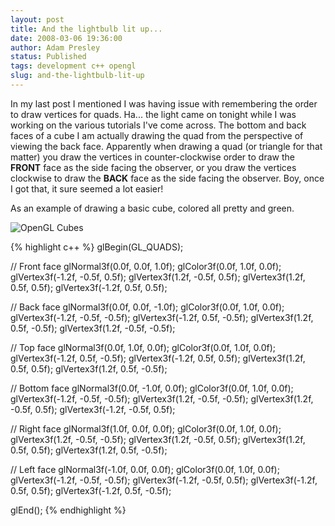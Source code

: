 ```yaml
---
layout: post
title: And the lightbulb lit up...
date: 2008-03-06 19:36:00
author: Adam Presley
status: Published
tags: development c++ opengl
slug: and-the-lightbulb-lit-up
---
```

In my last post I mentioned I was having issue with remembering the
order to draw vertices for quads. Ha... the light came on tonight while
I was working on the various tutorials I've come across. The bottom and
back faces of a cube I am actually drawing the quad from the perspective
of viewing the back face. Apparently when drawing a quad (or triangle
for that matter) you draw the vertices in counter-clockwise order to
draw the **FRONT** face as the side facing the observer, or you draw the
vertices clockwise to draw the **BACK** face as the side facing the
observer. Boy, once I got that, it sure seemed a lot easier!

As an example of drawing a basic cube, colored all pretty and green.

![OpenGL Cubes](http://s3.amazonaws.com/www.adampresley.com/posts/openglblocksscreenie.jpg)

{% highlight c++ %}
glBegin(GL_QUADS);

// Front face
glNormal3f(0.0f, 0.0f, 1.0f);
glColor3f(0.0f, 1.0f, 0.0f);
glVertex3f(-1.2f, -0.5f, 0.5f);
glVertex3f(1.2f, -0.5f, 0.5f);
glVertex3f(1.2f, 0.5f, 0.5f);
glVertex3f(-1.2f, 0.5f, 0.5f);

// Back face
glNormal3f(0.0f, 0.0f, -1.0f);
glColor3f(0.0f, 1.0f, 0.0f);
glVertex3f(-1.2f, -0.5f, -0.5f);
glVertex3f(-1.2f, 0.5f, -0.5f);
glVertex3f(1.2f, 0.5f, -0.5f);
glVertex3f(1.2f, -0.5f, -0.5f);

// Top face
glNormal3f(0.0f, 1.0f, 0.0f);
glColor3f(0.0f, 1.0f, 0.0f);
glVertex3f(-1.2f, 0.5f, -0.5f);
glVertex3f(-1.2f, 0.5f, 0.5f);
glVertex3f(1.2f, 0.5f, 0.5f);
glVertex3f(1.2f, 0.5f, -0.5f);

// Bottom face
glNormal3f(0.0f, -1.0f, 0.0f);
glColor3f(0.0f, 1.0f, 0.0f);
glVertex3f(-1.2f, -0.5f, -0.5f);
glVertex3f(1.2f, -0.5f, -0.5f);
glVertex3f(1.2f, -0.5f, 0.5f);
glVertex3f(-1.2f, -0.5f, 0.5f);

// Right face
glNormal3f(1.0f, 0.0f, 0.0f);
glColor3f(0.0f, 1.0f, 0.0f);
glVertex3f(1.2f, -0.5f, -0.5f);
glVertex3f(1.2f, -0.5f, 0.5f);
glVertex3f(1.2f, 0.5f, 0.5f);
glVertex3f(1.2f, 0.5f, -0.5f);

// Left face
glNormal3f(-1.0f, 0.0f, 0.0f);
glColor3f(0.0f, 1.0f, 0.0f);
glVertex3f(-1.2f, -0.5f, -0.5f);
glVertex3f(-1.2f, -0.5f, 0.5f);
glVertex3f(-1.2f, 0.5f, 0.5f);
glVertex3f(-1.2f, 0.5f, -0.5f);

glEnd();
{% endhighlight %}